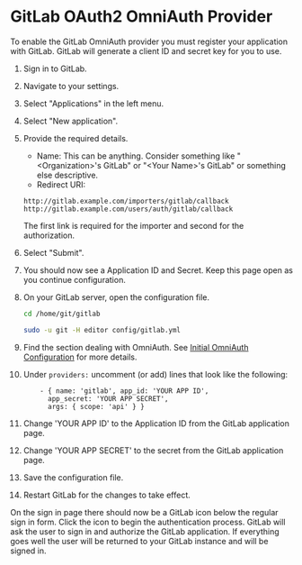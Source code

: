 # GitLab OAuth2 OmniAuth Provider

To enable the GitLab OmniAuth provider you must register your application with GitLab. GitLab will generate a client ID and secret key for you to use.

1.  Sign in to GitLab.

1.  Navigate to your settings.

1.  Select "Applications" in the left menu.

1.  Select "New application".

1.  Provide the required details.
    - Name: This can be anything. Consider something like "\<Organization\>'s GitLab" or "\<Your Name\>'s GitLab" or something else descriptive.
    - Redirect URI: 
    
    ```
    http://gitlab.example.com/importers/gitlab/callback
    http://gitlab.example.com/users/auth/gitlab/callback
    ```

    The first link is required for the importer and second for the authorization. 

1.  Select "Submit".

1.  You should now see a Application ID and Secret. Keep this page open as you continue configuration.

1.  On your GitLab server, open the configuration file.

    ```sh
    cd /home/git/gitlab

    sudo -u git -H editor config/gitlab.yml
    ```

1.  Find the section dealing with OmniAuth. See [Initial OmniAuth Configuration](README.md#initial-omniauth-configuration) for more details.

1.  Under `providers:` uncomment (or add) lines that look like the following:

    ```
        - { name: 'gitlab', app_id: 'YOUR APP ID',
          app_secret: 'YOUR APP SECRET',
          args: { scope: 'api' } }
    ```

1.  Change 'YOUR APP ID' to the Application ID from the GitLab application page.

1.  Change 'YOUR APP SECRET' to the secret from the GitLab application page.

1.  Save the configuration file.

1.  Restart GitLab for the changes to take effect.

On the sign in page there should now be a GitLab icon below the regular sign in form. Click the icon to begin the authentication process. GitLab will ask the user to sign in and authorize the GitLab application. If everything goes well the user will be returned to your GitLab instance and will be signed in.
